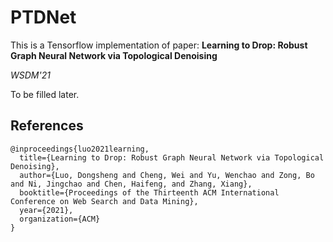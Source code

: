# PTDNet

This is a Tensorflow implementation of paper: <b>Learning to Drop: Robust Graph Neural Network via Topological Denoising</b>

<i>WSDM'21</i>


To be filled later.


## References
```
@inproceedings{luo2021learning,
  title={Learning to Drop: Robust Graph Neural Network via Topological Denoising},
  author={Luo, Dongsheng and Cheng, Wei and Yu, Wenchao and Zong, Bo and Ni, Jingchao and Chen, Haifeng, and Zhang, Xiang},
  booktitle={Proceedings of the Thirteenth ACM International Conference on Web Search and Data Mining},
  year={2021},
  organization={ACM}
}
```
